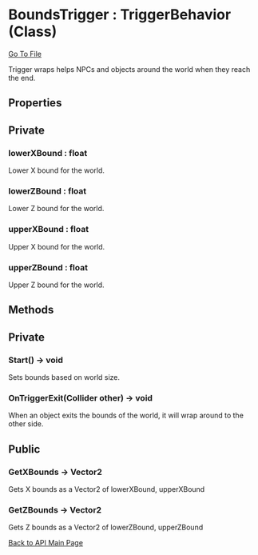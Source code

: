 
# BoundsTrigger : TriggerBehavior (Class)

[Go To File](https://github.com/MLivanos/WorldWrap/blob/main/WorldWrap/Assets/Scripts/WorldWrap/BoundsTrigger.cs)

Trigger wraps helps NPCs and objects around the world when they reach the end.

## **Properties**

## Private

### **lowerXBound : float**

Lower X bound for the world.

### **lowerZBound : float**

Lower Z bound for the world.

### **upperXBound : float**

Upper X bound for the world.

### **upperZBound : float**

Upper Z bound for the world.

## **Methods**

## Private

### **Start() -> void**

Sets bounds based on world size.

### **OnTriggerExit(Collider other) -> void**

When an object exits the bounds of the world, it will wrap around to the other side.

## Public

### **GetXBounds -> Vector2**

Gets X bounds as a Vector2 of lowerXBound, upperXBound

### **GetZBounds -> Vector2**

Gets Z bounds as a Vector2 of lowerZBound, upperZBound

[Back to API Main Page](https://github.com/MLivanos/WorldWrap/blob/main/ProgrammingAPI.md)